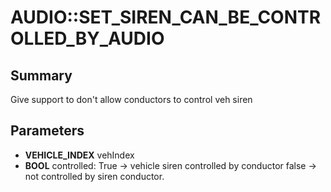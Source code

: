 # AUDIO::SET_SIREN_CAN_BE_CONTROLLED_BY_AUDIO

## Summary
Give support to don't allow conductors to control veh siren

## Parameters
* **VEHICLE_INDEX** vehIndex
* **BOOL** controlled: True -> vehicle siren controlled by conductor false -> not controlled by siren conductor.